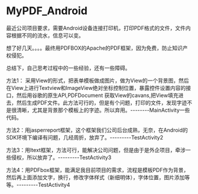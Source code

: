 # MyPDF_Android

最近公司项目要求，需要Android设备连接打印机，打印PDF格式的文件，文件内容根据不同的流水，信息可以变。

想了好几天。。。。最终用PDFBOX的Apache的PDF框架，因为免费，防止知识产权侵犯。

总结下，自己思考过程中的一些经验，还有一些障碍。

方法1： 采用View的形式，把表单模板做成图片，做为View的一个背景图，然后在View上进行Textview和ImageView绝对坐标控制位置，暴露控件设置内容的接口，然后用谷歌的原生API,PDFDocument
获取View的cavans,把View填充进去，然后生成PDF文件。此方法可行的，但是有个问题，打印的文件，发现字迹不是很清晰，尤其是背景那个模板上的字迹。所以弃用。--------MainActivity一些代码。

方法2：用jasperreport框架，这个框架我们公司后台成熟，无奈，在Android的SDK环境下编译有问题，几经周折，放弃了。---------TestActivity2

方法3：用Itext框架，方法可行，能解决公司问题，但是由于是外企项目，牵涉一些侵权，所以放弃了。---------TestActivity3

方法4：用PDFbox框架，能满足我目前项目的需求，流程是模板PDF作为背景，然后再上面添加文字，换行，修改字体样式（新细明体），字体位置，图片添加等等。---------TestActivity4
